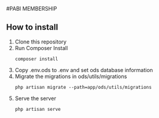 #PABI MEMBERSHIP

## How to install
1. Clone this repository
2. Run Composer Install
    ```
    composer install
    ```
3. Copy .env.ods to .env and set ods database information
4. Migrate the migrations in ods/utils/migrations
    ```
   php artisan migrate --path=app/ods/utils/migrations
    ```
5. Serve the server
    ```
   php artisan serve
    ```
